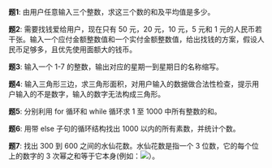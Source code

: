 **题1**: 由用户任意输入三个整数，求这三个数的和及平均值是多少。

**题2**: 需要找钱爱给用户，现在只有 50 元，20 元，10 元，5 元和 1 元的人民币若干张。输入一个应付金额整数值和一个实付金额整数值，给出找钱的方案，假设人民币足够多，且优先使用面额大的钱币。

**题3**: 输入一个 1-7 的整数，输出对应的星期一到星期日的名称缩写。

**题4**: 输入三角形三边，求三角形面积，对用户输入的数据做合法性检查，提示用 户输入的不是数字，输入的数字无法构成三角形。

**题5**: 分别利用 for 循环和 while 循环求 1 至 1000 中所有整数的和。 

**题6**: 用带 else 子句的循环结构找出 1000 以内的所有素数，并统计个数。

**题7**: 找出 300 到 600 之间的水仙花数。水仙花数是指一个 3 位数，它的每个位上的数字的 3 次幂之和等于它本身(例如：![](https://latex.codecogs.com/png.latex?1^3&plus;5^3&plus;3^3=153)）。 

